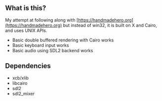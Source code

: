 ## What is this?

My attempt at following along with [https://handmadehero.org](https://handmadehero.org) but instead of win32, it is built on X and Cairo, and uses UNIX APIs.

* Basic double buffered rendering with Cairo works
* Basic keyboard input works
* Basic audio using SDL2 backend works

## Dependencies
* xcb/xlib
* libcairo
* sdl2
* sdl2_mixer
